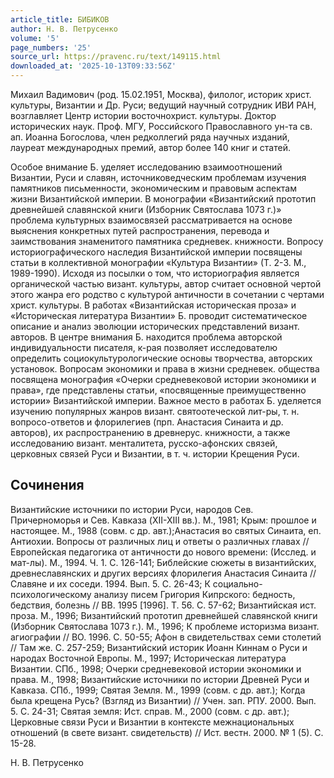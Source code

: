 ```yaml
---
article_title: БИБИКОВ
author: Н. В. Петрусенко
volume: '5'
page_numbers: '25'
source_url: https://pravenc.ru/text/149115.html
downloaded_at: '2025-10-13T09:33:56Z'
---
```


Михаил Вадимович (род. 15.02.1951, Москва), филолог, историк христ. культуры, Византии и Др. Руси; ведущий научный сотрудник ИВИ РАН, возглавляет Центр истории восточнохрист. культуры. Доктор исторических наук. Проф. МГУ, Российского Православного ун-та св. ап. Иоанна Богослова, член редколлегий ряда научных изданий, лауреат международных премий, автор более 140 книг и статей.

Особое внимание Б. уделяет исследованию взаимоотношений Византии, Руси и славян, источниковедческим проблемам изучения памятников письменности, экономическим и правовым аспектам жизни Византийской империи. В монографии «Византийский прототип древнейшей славянской книги (Изборник Святослава 1073 г.)» проблема культурных взаимосвязей рассматривается на основе выяснения конкретных путей распространения, перевода и заимствования знаменитого памятника средневек. книжности. Вопросу историографического наследия Византийской империи посвящены статьи в коллективной монографии «Культура Византии» (Т. 2-3. М., 1989-1990). Исходя из посылки о том, что историография является органической частью визант. культуры, автор считает основной чертой этого жанра его родство с культурой античности в сочетании с чертами христ. культуры. В работах «Византийская историческая проза» и «Историческая литература Византии» Б. проводит систематическое описание и анализ эволюции исторических представлений визант. авторов. В центре внимания Б. находится проблема авторской индивидуальности писателя, к-рая позволяет исследователю определить социокультурологические основы творчества, авторских установок. Вопросам экономики и права в жизни средневек. общества посвящена монография «Очерки средневековой истории экономики и права», где представлены статьи, «посвященные преимущественно истории» Византийской империи. Важное место в работах Б. уделяется изучению популярных жанров визант. святоотеческой лит-ры, т. н. вопросо-ответов и флорилегиев (прп. Анастасия Синаита и др. авторов), их распространению в древнерус. книжности, а также исследованию визант. менталитета, русско-афонских связей, церковных связей Руси и Византии, в т. ч. истории Крещения Руси.

## Сочинения

Византийские источники по истории Руси, народов Сев. Причерноморья и Сев. Кавказа (XII-XIII вв.). М., 1981; Крым: прошлое и настоящее. М., 1988 (совм. с др. авт.);Анастасия во святых Синаита, еп. Антиохии. Вопросы от различных лиц и ответы о различных главах // Европейская педагогика от античности до нового времени: (Исслед. и мат-лы). М., 1994. Ч. 1. С. 126-141; Библейские сюжеты в византийских, древнеславянских и других версиях флорилегия Анастасия Синаита // Славяне и их соседи. 1994. Вып. 5. С. 26-43; К социально-психологическому анализу писем Григория Кипрского: бедность, бедствия, болезнь // ВВ. 1995 [1996]. Т. 56. С. 57-62; Византийская ист. проза. М., 1996; Византийский прототип древнейшей славянской книги (Изборник Святослава 1073 г.). М., 1996; К проблеме историзма визант. агиографии // ВО. 1996. С. 50-55; Афон в свидетельствах семи столетий // Там же. С. 257-259; Византийский историк Иоанн Киннам о Руси и народах Восточной Европы. М., 1997; Историческая литература Византии. СПб., 1998; Очерки средневековой истории экономики и права. М., 1998; Византийские источники по истории Древней Руси и Кавказа. СПб., 1999; Святая Земля. М., 1999 (совм. с др. авт.); Когда была крещена Русь? (Взгляд из Византии) // Учен. зап. РПУ. 2000. Вып. 5. С. 24-31; Святая земля: Ист. справ. М., 2000 (совм. с др. авт.); Церковные связи Руси и Византии в контексте межнациональных отношений (в свете визант. свидетельств) // Ист. вестн. 2000. № 1 (5). С. 15-28.

Н. В. Петрусенко
